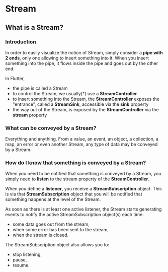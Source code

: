 # Stream

## What is a Stream?

### Introduction

In order to easily visualize the notion of Stream, simply consider a **pipe with 2 ends**, only one allowing to insert something into it. When you insert something into the pipe, it flows inside the pipe and goes out by the other end.

In Flutter,

* the pipe is called a Stream
* to control the Stream, we usually(*) use a **StreamController**
* to insert something into the Stream, the **StreamController** exposes the "entrance", called a **StreamSink**, accessible via the **sink** property
* the way out of the Stream, is exposed by the **StreamController** via the **stream** property

### What can be conveyed by a Stream?

Everything and anything. From a value, an event, an object, a collection, a map, an error or even another Stream, any type of data may be conveyed by a Stream.

### How do I know that something is conveyed by a Stream?

When you need to be notified that something is conveyed by a Stream, you simply need to **listen** to the stream property of the **StreamController**.

When you define a **listener**, you receive a **StreamSubscription** object. This is via that **StreamSubscription** object that you will be notified that something happens at the level of the Stream.

As soon as there is at least one active listener, the Stream starts generating events to notify the active StreamSubscription object(s) each time:

* some data goes out from the stream,
* when some error has been sent to the stream,
* when the stream is closed.

The StreamSubscription object also allows you to:

* stop listening,
* pause,
* resume.


